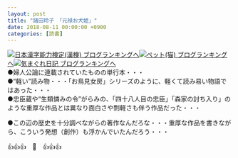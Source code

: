 ```yaml
---
layout: post
title: "諸田玲子　「元禄お犬姫」"
date: 2018-08-11 00:00:00 +0900
categories: [読書]
---
```


[![](/syuusyuu9701/assets/images/諸田玲子-「元禄お犬姫」-br_c_3028_1.gif)](http://blog.with2.net/link.php?1659096:3028 "日本漢字能力検定(漢検) ブログランキングへ")[日本漢字能力検定(漢検) ブログランキングへ](http://blog.with2.net/link.php?1659096:3028)[![](/syuusyuu9701/assets/images/諸田玲子-「元禄お犬姫」-br_c_1348_1.gif)](http://blog.with2.net/link.php?1659096:1348 "ペット(猫) ブログランキングへ")[ペット(猫) ブログランキングへ](http://blog.with2.net/link.php?1659096:1348)[![](/syuusyuu9701/assets/images/諸田玲子-「元禄お犬姫」-br_c_9257_1.gif)](http://blog.with2.net/link.php?1659096:9257 "気まぐれ日記 ブログランキングへ")[気まぐれ日記 ブログランキングへ](http://blog.with2.net/link.php?1659096:9257)  
●婦人公論に連載されていたものの単行本・・・  
●“軽い”読み物・・・「お鳥見女房」シリーズのように、軽くて読み易い物語ではあった・・・  
●忠臣蔵や“生類憐みの令”がらみの、「四十八人目の忠臣」「森家の討ち入り」のような重厚な作品とは異なり面白さや剽軽さも伴う作品だった・・・  
  
●この辺の歴史を十分調べながらの著作なんだろな・・・重厚な作品を書きながら、こういう発想（創作）も浮かんでいたんだろう・・・  
  
👍👍👍　🐒　👍👍👍